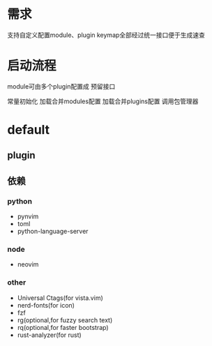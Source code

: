 # 需求
支持自定义配置module、plugin
keymap全部经过统一接口便于生成速查


# 启动流程

module可由多个plugin配置成 预留接口

常量初始化
加载合并modules配置
加载合并plugins配置
调用包管理器

# default

## plugin

## 依赖 

### python
* pynvim
* toml
* python-language-server

### node
* neovim

### other

* Universal Ctags(for vista.vim)
* nerd-fonts(for icon) 
* fzf
* rg(optional,for fuzzy search text)
* rq(optional,for faster bootstrap)
* rust-analyzer(for rust)